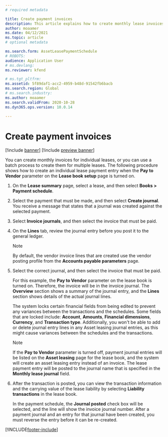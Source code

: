```yaml
---
# required metadata

title: Create payment invoices
description: This article explains how to create monthly lease invoices. You can create invoices for individual leases, or you can use a batch process to create them for multiple leases.
author: moaamer
ms.date: 04/12/2021
ms.topic: article
# optional metadata

ms.search.form: AssetLeasePaymentSchedule
# ROBOTS: 
audience: Application User
# ms.devlang: 
ms.reviewer: kfend

# ms.tgt_pltfrm: 
ms.assetid: 5f89daf1-acc2-4959-b48d-91542fb6bacb
ms.search.region: Global
# ms.search.industry: 
ms.author: moaamer
ms.search.validFrom: 2020-10-28
ms.dyn365.ops.version: 10.0.14

---
```

# Create payment invoices

[!include [banner](../includes/banner.md)]
[!include [preview banner](../includes/preview-banner.md)]


You can create monthly invoices for individual leases, or you can use a batch process to create them for multiple leases. The following procedure shows how to create an individual lease payment entry when the **Pay to Vendor** parameter on the **Lease book setup** page is turned on.

1. On the **Lease summary** page, select a lease, and then select **Books \> Payment schedule**.
2. Select the payment that must be made, and then select **Create journal**. You receive a message that states that a journal was created against the selected payment.
3. Select **Invoice journals**, and then select the invoice that must be paid.
4. On the **Lines** tab, review the journal entry before you post it to the general ledger.

    > [!NOTE]
    > By default, the vendor invoice lines that are created use the vendor posting profile from the **Accounts payable parameters** page.

5. Select the correct journal, and then select the invoice that must be paid.

    For this example, the **Pay to Vendor** parameter on the lease book is turned on. Therefore, the invoice will be in the invoice journal. The **Overview** section shows a summary of the journal entry, and the **Lines** section shows details of the actual journal lines.
    
   The system locks certain financial fields from being edited to prevent any variances between the transactions and the schedules. Some fields that are locked include: **Account**, **Amounts**, **Financial dimensions**, **Currency**, and **Transaction type**. Additionally, you won't be able to add or delete journal entry lines in any Asset leasing journal entries, as this might cause variances between the schedules and the transactions.

    > [!NOTE]
    > If the **Pay to Vendor** parameter is turned off, payment journal entries will be listed on the **Asset leasing** page for the lease book, and the system will create an asset leasing entry instead of an invoice. The lease payment entry will be posted to the journal name that is specified in the **Monthly lease journal** field.

6. After the transaction is posted, you can view the transaction information and the carrying value of the lease liability by selecting **Liability transactions** in the lease book.

    In the payment schedule, the **Journal posted** check box will be selected, and the line will show the invoice journal number. After a payment journal and an entry for that journal have been created, you must reverse the entry before it can be re-created.


[!INCLUDE[footer-include](../../includes/footer-banner.md)]
